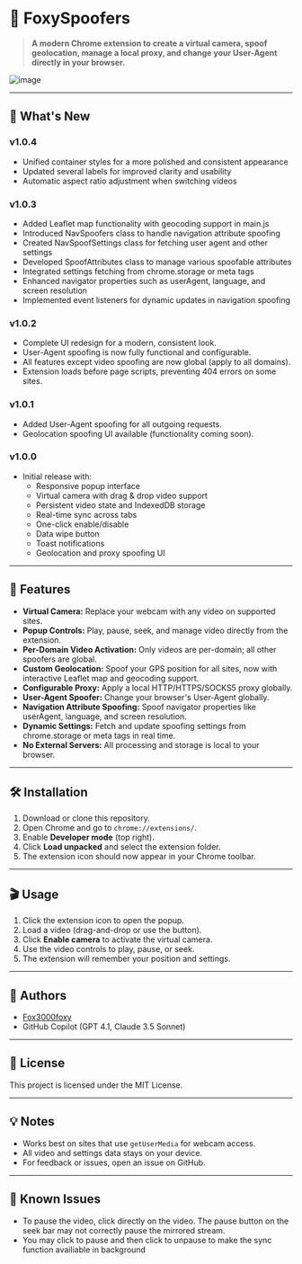 # 🦊 FoxySpoofers

> **A modern Chrome extension to create a virtual camera, spoof geolocation, manage a local proxy, and change your User-Agent directly in your browser.**

![image](https://github.com/user-attachments/assets/c8fef2b6-440e-46e9-b302-886d2fadc69c)

---

## 🚨 What's New
### v1.0.4
- Unified container styles for a more polished and consistent appearance
- Updated several labels for improved clarity and usability
- Automatic aspect ratio adjustment when switching videos

### v1.0.3
- Added Leaflet map functionality with geocoding support in main.js
- Introduced NavSpoofers class to handle navigation attribute spoofing
- Created NavSpoofSettings class for fetching user agent and other settings
- Developed SpoofAttributes class to manage various spoofable attributes
- Integrated settings fetching from chrome.storage or meta tags
- Enhanced navigator properties such as userAgent, language, and screen resolution
- Implemented event listeners for dynamic updates in navigation spoofing

### v1.0.2
- Complete UI redesign for a modern, consistent look.
- User-Agent spoofing is now fully functional and configurable.
- All features except video spoofing are now global (apply to all domains).
- Extension loads before page scripts, preventing 404 errors on some sites.

### v1.0.1
- Added User-Agent spoofing for all outgoing requests.
- Geolocation spoofing UI available (functionality coming soon).

### v1.0.0
- Initial release with:
  - Responsive popup interface
  - Virtual camera with drag & drop video support
  - Persistent video state and IndexedDB storage
  - Real-time sync across tabs
  - One-click enable/disable
  - Data wipe button
  - Toast notifications
  - Geolocation and proxy spoofing UI

---

## 🚀 Features

- **Virtual Camera:** Replace your webcam with any video on supported sites.
- **Popup Controls:** Play, pause, seek, and manage video directly from the extension.
- **Per-Domain Video Activation:** Only videos are per-domain; all other spoofers are global.
- **Custom Geolocation:** Spoof your GPS position for all sites, now with interactive Leaflet map and geocoding support.
- **Configurable Proxy:** Apply a local HTTP/HTTPS/SOCKS5 proxy globally.
- **User-Agent Spoofer:** Change your browser's User-Agent globally.
- **Navigation Attribute Spoofing:** Spoof navigator properties like userAgent, language, and screen resolution.
- **Dynamic Settings:** Fetch and update spoofing settings from chrome.storage or meta tags in real time.
- **No External Servers:** All processing and storage is local to your browser.

---

## 🛠️ Installation

1. Download or clone this repository.
2. Open Chrome and go to `chrome://extensions/`.
3. Enable **Developer mode** (top right).
4. Click **Load unpacked** and select the extension folder.
5. The extension icon should now appear in your Chrome toolbar.

---

## 🎬 Usage

1. Click the extension icon to open the popup.
2. Load a video (drag-and-drop or use the button).
3. Click **Enable camera** to activate the virtual camera.
4. Use the video controls to play, pause, or seek.
5. The extension will remember your position and settings.

---

## 👤 Authors

- [Fox3000foxy](https://github.com/fox3000foxy)
- GitHub Copilot (GPT 4.1, Claude 3.5 Sonnet)

---

## 📄 License

This project is licensed under the MIT License.

---

## 💡 Notes

- Works best on sites that use `getUserMedia` for webcam access.
- All video and settings data stays on your device.
- For feedback or issues, open an issue on GitHub.

---

## 🦋 Known Issues

- To pause the video, click directly on the video. The pause button on the seek bar may not correctly pause the mirrored stream.
- You may click to pause and then click to unpause to make the sync function availiable in background

